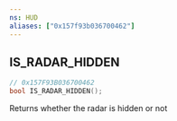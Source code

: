 ```yaml
---
ns: HUD
aliases: ["0x157f93b036700462"]
---
```

## IS_RADAR_HIDDEN

```c
// 0x157F93B036700462
bool IS_RADAR_HIDDEN();
```

Returns whether the radar is hidden or not


